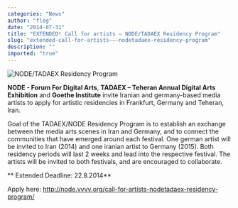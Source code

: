```yaml
---
categories: "News"
author: "fleg"
date: "2014-07-31"
title: "EXTENDED! Call for artists – NODE/TADAEX Residency Program"
slug: "extended-call-for-artists-–-nodetadaex-residency-program"
description: ""
imported: "true"
---
```



![NODE/TADAEX Residency Program](http://node.vvvv.org/wp-content/uploads/2014/07/call-for-artists-02-580x279.png)

**NODE - Forum For Digital Arts**, **TADAEX – Teheran Annual Digital Arts Exhibition** and **Goethe Institute** invite Iranian and germany-based media artists to apply for artistic residencies in Frankfurt, Germany and Teheran, Iran.

Goal of the TADAEX/NODE Residency Program is to establish an exchange between the media arts scenes in Iran and Germany, and to connect the communities that have emerged around each festival. One german artist will be invited to Iran (2014) and one iranian artist to Germany (2015). Both residency periods will last 2 weeks and lead into the respective festival. The artists will be invited to both festivals, and are encouraged to collaborate.

** Extended Deadline: 22.8.2014**

Apply here: http://node.vvvv.org/call-for-artists-nodetadaex-residency-program/